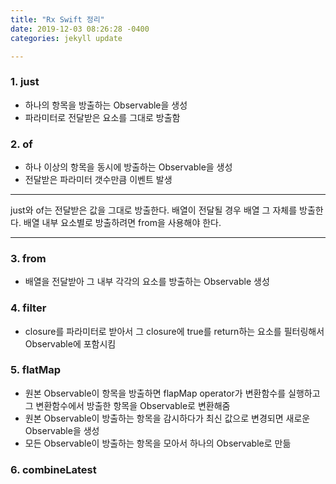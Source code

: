 ```yaml
---
title: "Rx Swift 정리"
date: 2019-12-03 08:26:28 -0400
categories: jekyll update

---
```


### 1. just

- 하나의 항목을 방출하는 Observable을 생성
- 파라미터로 전달받은 요소를 그대로 방출함

### 2. of
- 하나 이상의 항목을 동시에 방출하는 Observable을 생성
- 전달받은 파라미터 갯수만큼 이벤트 발생

___
just와 of는 전달받은 값을 그대로 방출한다.
배열이 전달될 경우 배열 그 자체를 방출한다.
배열 내부 요소별로 방출하려면 from을 사용해야 한다.
___

### 3. from
- 배열을 전달받아 그 내부 각각의 요소를 방출하는 Observable 생성


### 4. filter
- closure를 파라미터로 받아서 그 closure에 true를 return하는 요소를 필터링해서 Observable에 포함시킴

### 5. flatMap
- 원본 Observable이 항목을 방출하면 flapMap operator가 변환함수를 실행하고 그 변환함수에서 방출한 항목을 Observable로 변환해줌
- 원본 Observable이 방출하는 항목을 감시하다가 최신 값으로 변경되면 새로운 Observable을 생성
- 모든 Observable이 방출하는 항목을 모아서 하나의 Observable로 만듦

### 6. combineLatest